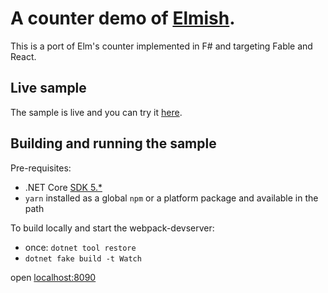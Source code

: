 A counter demo of [Elmish](https://github.com/fable-compiler/fable-elmish).
========

This is a port of Elm's counter implemented in F# and targeting Fable and React.


## Live sample
The sample is live and you can try it [here](https://fable-elmish.github.io/sample-react-counter).

## Building and running the sample
Pre-requisites:
* .NET Core [SDK 5.*](https://docs.microsoft.com/en-us/dotnet/core/install/sdk)
* `yarn` installed as a global `npm` or a platform package and available in the path 

To build locally and start the webpack-devserver:
* once: `dotnet tool restore`
* `dotnet fake build -t Watch`

open [localhost:8090](http://localhost:8090)